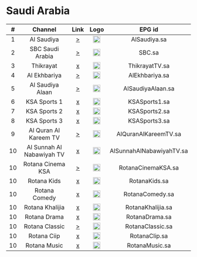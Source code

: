 <h1>Saudi Arabia</h1>

| #  |          Channel          |                                                   Link                                                    | Logo |          EPG id          |
|:--:|:-------------------------:|:---------------------------------------------------------------------------------------------------------:|:----:|:------------------------:|
| 1  |        Al Saudiya         |                                  [>](https://shd-gcp-live.edgenextcdn.net/live/bitmovin-saudi-tv/2ad66056b51fd8c1b624854623112e43/index.m3u8)                                  | <img height="20" src="https://i.imgur.com/GRQTndk.png"/> |       AlSaudiya.sa       |
| 2  |     SBC Saudi Arabia      |       [>](https://shd-gcp-live.edgenextcdn.net/live/bitmovin-sbc/90e09c0c28db26435799b4a14892a167/index.m3u8)       | <img height="20" src="https://i.imgur.com/9JSQglj.png"/> |          SBC.sa          |
| 3  |         Thikrayat         |                                  [x](https://edge.taghtia.com/sa/3.m3u8)                                  | <img height="20" src="https://i.imgur.com/AKa1X9d.png"/> |      ThikrayatTV.sa      |
| 4  |       Al Ekhbariya        |      [>](https://shd-gcp-live.edgenextcdn.net/live/bitmovin-al-ekhbaria/297b3ef1cd0633ad9cfba7473a686a06/index.m3u8)      | <img height="20" src="https://i.imgur.com/WcRlHQm.png"/> |      AlEkhbariya.sa      |
| 5  |     Al Saudiya Alaan      |                                 [>](https://shd-gcp-live.edgenextcdn.net/live/bitmovin-ksa-now/71ed3aa814c643306c0a8bc4fcc7d17f/index.m3u8)                                  | <img height="20" src="https://i.imgur.com/sEOjApe.png"/> |    AlSaudiyaAlaan.sa     |
| 6  |       KSA Sports 1        |                                  [x](https://edge.taghtia.com/sa/9.m3u8)                                  | <img height="20" src="https://i.imgur.com/ONKNOAp.png"/> |      KSASports1.sa       |
| 7  |       KSA Sports 2        |                                 [x](https://edge.taghtia.com/sa/10.m3u8)                                  | <img height="20" src="https://i.imgur.com/v8ULLqg.png"/> |      KSASports2.sa       |
| 8  |       KSA Sports 3        |                                 [x](https://edge.taghtia.com/sa/16.m3u8)                                  | <img height="20" src="https://i.imgur.com/BXfCvez.png"/> |      KSASports3.sa       |
| 9  |   Al Quran Al Kareem TV   |                                  [>](https://al-ekhbaria-prod-dub.shahid.net/out/v1/9885cab0a3ec4008b53bae57a27ca76b/index.m3u8)                                  | <img height="20" src="https://i.imgur.com/A2fJysM.png"/> |   AlQuranAlKareemTV.sa   |
| 10 | Al Sunnah Al Nabawiyah TV |                                  [x](https://edge.taghtia.com/sa/6.m3u8)                                  | <img height="20" src="https://i.imgur.com/S6LcTJv.png"/> | AlSunnahAlNabawiyahTV.sa |
| 10 |     Rotana Cinema KSA     | [>](https://bcovlive-a.akamaihd.net/9527a892aeaf43019fd9eeb77ad1516e/eu-central-1/6057955906001/playlist.m3u8) | <img height="20" src="https://i.imgur.com/pGgp38I.png"/> |    RotanaCinemaKSA.sa    |
| 10 |        Rotana Kids        |    [x](https://shls-rotanakids-prod-dub.shahid.net/out/v1/df6e0eb3cdc4410b98209aafc8677cef/index.m3u8)    | <img height="20" src="https://i.imgur.com/YQKf0tq.png"/> |      RotanaKids.sa       |
| 10 |       Rotana Comedy       |                         [x](https://daiconnect.com/live/hls/rotana/comedy/.m3u8)                          | <img height="20" src="https://i.imgur.com/IlT8U6S.png"/> |     RotanaComedy.sa      |
| 10 |      Rotana Khalijia      |  [x](https://shls-rotanakhalijia-prod-dub.shahid.net/out/v1/a639fd49db684f1b8c063d398101a888/index.m3u8)  | <img height="20" src="https://i.imgur.com/6HMluzv.png"/> |    RotanaKhalijia.sa     |
| 10 |       Rotana Drama        |                          [x](https://daiconnect.com/live/hls/rotana/drama/.m3u8)                          | <img height="20" src="https://i.imgur.com/btnhPjZ.png"/> |      RotanaDrama.sa      |
| 10 |      Rotana Classic       |  [>](https://bcovlive-a.akamaihd.net/0debf5648e584e5fb795c3611c5c0252/eu-central-1/6057955906001/playlist.m3u8)   | <img height="20" src="https://i.imgur.com/pMMUvkt.png"/> |     RotanaClassic.sa     |
| 10 |        Rotana Ciip        |                           [x](http://37.122.156.107:4000/play/a0b7/index.m3u8)                            | <img height="20" src="https://i.imgur.com/nhREk0o.png"/> |       RotanaClip.sa       |
| 10 |       Rotana Music        |                           [x](https://daiconnect.com/live/hls/rotana/music/.m3u8)                            | <img height="20" src="https://i.imgur.com/2zFQbQi.png"/> |       RotanaMusic.sa       |
